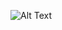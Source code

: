 ![Alt Text](https://drive.google.com/file/d/1wv-5RBN-ZX7qQhIAM1zzg-letp1TmHpW/view?usp=sharing.gif)


